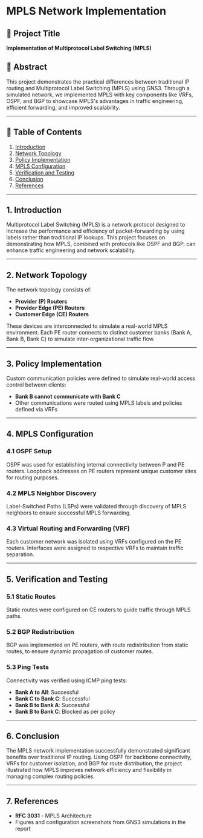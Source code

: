# MPLS Network Implementation

## 📘 Project Title
**Implementation of Multiprotocol Label Switching (MPLS)**

## 📝 Abstract

This project demonstrates the practical differences between traditional IP routing and Multiprotocol Label Switching (MPLS) using GNS3. Through a simulated network, we implemented MPLS with key components like VRFs, OSPF, and BGP to showcase MPLS's advantages in traffic engineering, efficient forwarding, and improved scalability.

---

## 📂 Table of Contents
1. [Introduction](#1-introduction)  
2. [Network Topology](#2-network-topology)  
3. [Policy Implementation](#3-policy-implementation)  
4. [MPLS Configuration](#4-mpls-configuration)  
5. [Verification and Testing](#5-verification-and-testing)  
6. [Conclusion](#6-conclusion)  
7. [References](#7-references)

---

## 1. Introduction

Multiprotocol Label Switching (MPLS) is a network protocol designed to increase the performance and efficiency of packet-forwarding by using labels rather than traditional IP lookups. This project focuses on demonstrating how MPLS, combined with protocols like OSPF and BGP, can enhance traffic engineering and network scalability.

---

## 2. Network Topology

The network topology consists of:

- **Provider (P) Routers**
- **Provider Edge (PE) Routers**
- **Customer Edge (CE) Routers**

These devices are interconnected to simulate a real-world MPLS environment. Each PE router connects to distinct customer banks (Bank A, Bank B, Bank C) to simulate inter-organizational traffic flow.

---

## 3. Policy Implementation

Custom communication policies were defined to simulate real-world access control between clients:

- **Bank B cannot communicate with Bank C**
- Other communications were routed using MPLS labels and policies defined via VRFs

---

## 4. MPLS Configuration

### 4.1 OSPF Setup

OSPF was used for establishing internal connectivity between P and PE routers. Loopback addresses on PE routers represent unique customer sites for routing purposes.

### 4.2 MPLS Neighbor Discovery

Label-Switched Paths (LSPs) were validated through discovery of MPLS neighbors to ensure successful MPLS forwarding.

### 4.3 Virtual Routing and Forwarding (VRF)

Each customer network was isolated using VRFs configured on the PE routers. Interfaces were assigned to respective VRFs to maintain traffic separation.

---

## 5. Verification and Testing

### 5.1 Static Routes

Static routes were configured on CE routers to guide traffic through MPLS paths.

### 5.2 BGP Redistribution

BGP was implemented on PE routers, with route redistribution from static routes, to ensure dynamic propagation of customer routes.

### 5.3 Ping Tests

Connectivity was verified using ICMP ping tests:

- **Bank A to All**: Successful  
- **Bank C to Bank C**: Successful  
- **Bank B to Bank A**: Successful  
- **Bank B to Bank C**: Blocked as per policy

---

## 6. Conclusion

The MPLS network implementation successfully demonstrated significant benefits over traditional IP routing. Using OSPF for backbone connectivity, VRFs for customer isolation, and BGP for route distribution, the project illustrated how MPLS improves network efficiency and flexibility in managing complex routing policies.

---

## 7. References

- **RFC 3031** - MPLS Architecture  
- Figures and configuration screenshots from GNS3 simulations in the report
